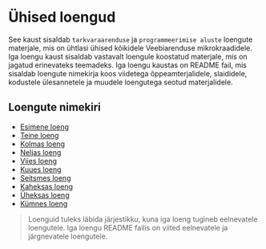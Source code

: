 # Ühised loengud

See kaust sisaldab `tarkvaraarenduse` ja `programmeerimise aluste` loengute materjale, mis on ühtlasi ühised kõikidele Veebiarenduse mikrokraadidele. Iga loengu kaust sisaldab vastavalt loengule koostatud materjale, mis on jagatud erinevateks teemadeks. Iga loengu kaustas on README fail, mis sisaldab loengute nimekirja koos viidetega õppeamterjalidele, slaididele, kodustele ülesannetele ja muudele loengutega seotud materjalidele.

## Loengute nimekiri

- [Esimene loeng](./Lesson-01/README.md)
- [Teine loeng](./Lesson-02/README.md)
- [Kolmas loeng](./Lesson-03/README.md)
- [Neljas loeng](./Lesson-04/README.md)
- [Viies loeng](./Lesson-05/README.md)
- [Kuues loeng](./Lesson-06/README.md)
- [Seitsmes loeng](./Lesson-07/README.md)
- [Kaheksas loeng](./Lesson-08/README.md)
- [Üheksas loeng](./Lesson-09/README.md)
- [Kümnes loeng](./Lesson-10/README.md)

> Loenguid tuleks läbida järjestikku, kuna iga loeng tugineb eelnevatele loengutele. Iga loengu README failis on viited eelnevatele ja järgnevatele loengutele.
